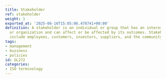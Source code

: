 ```yaml
---
title: Stakeholder
ref: stakeholder
weight: 1
exported_at: '2025-06-16T15:05:06.478741+00:00'
definition: A stakeholder is an individual or group that has an interest in a project
  or organization and can affect or be affected by its outcomes. Stakeholders can
  include employees, customers, investors, suppliers, and the community.
tags:
- management
- business
- policies
id: GL272
categories:
- ISO terminology
---
```


